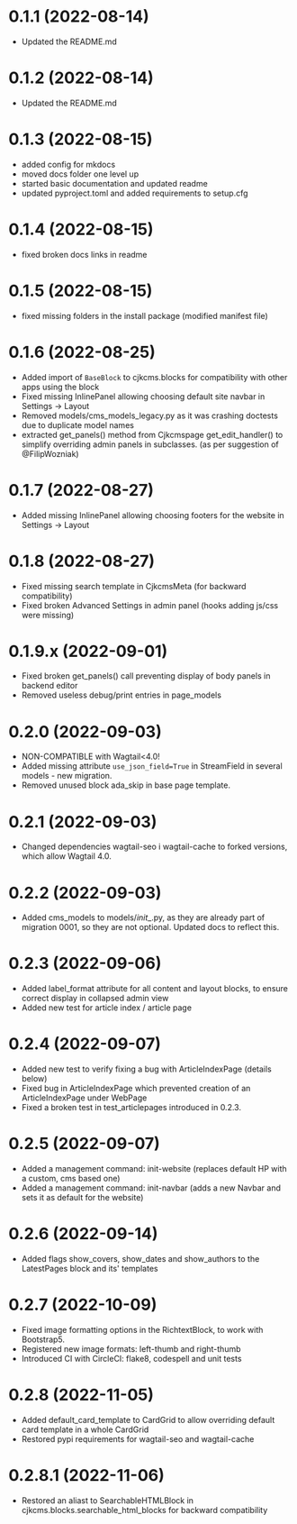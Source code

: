 # 0.1.1 (2022-08-14)
* Updated the README.md

# 0.1.2 (2022-08-14)
* Updated the README.md

# 0.1.3 (2022-08-15)
* added config for mkdocs
* moved docs folder one level up
* started basic documentation and updated readme
* updated pyproject.toml and added requirements to setup.cfg

# 0.1.4 (2022-08-15)
* fixed broken docs links in readme

# 0.1.5 (2022-08-15)
* fixed missing folders in the install package (modified manifest file)

# 0.1.6 (2022-08-25)
* Added import of `BaseBlock` to cjkcms.blocks for compatibility with other apps using the block
* Fixed missing InlinePanel allowing choosing default site navbar in Settings -> Layout
* Removed models/cms_models_legacy.py as it was crashing doctests due to duplicate model names
* extracted get_panels() method from Cjkcmspage get_edit_handler() to simplify overriding admin panels in subclasses. (as per suggestion of @FilipWozniak)

# 0.1.7 (2022-08-27)
* Added missing InlinePanel allowing choosing footers for the website in Settings -> Layout

# 0.1.8 (2022-08-27)
* Fixed missing search template in CjkcmsMeta (for backward compatibility)
* Fixed broken Advanced Settings in admin panel (hooks adding js/css were missing)

# 0.1.9.x (2022-09-01)
* Fixed broken get_panels() call preventing display of body panels in backend editor
* Removed useless debug/print entries in page_models

# 0.2.0 (2022-09-03)
* NON-COMPATIBLE with Wagtail<4.0! 
* Added missing attribute `use_json_field=True` in StreamField in several models - new migration.
* Removed unused block ada_skip in base page template.

# 0.2.1 (2022-09-03)
* Changed dependencies wagtail-seo i wagtail-cache to forked versions, which allow Wagtail 4.0.

# 0.2.2 (2022-09-03)
* Added cms_models to models/_init__.py, as they are already part of migration 0001, so they are not optional. Updated docs to reflect this.

# 0.2.3 (2022-09-06)
* Added label_format attribute for all content and layout blocks, to ensure correct display in collapsed admin view
* Added new test for article index / article page

# 0.2.4 (2022-09-07)
* Added new test to verify fixing a bug with ArticleIndexPage (details below)
* Fixed bug in ArticleIndexPage which prevented creation of an ArticleIndexPage under WebPage
* Fixed a broken test in test_articlepages introduced in 0.2.3.

# 0.2.5 (2022-09-07)
* Added a management command: init-website (replaces default HP with a custom, cms based one)
* Added a management command: init-navbar (adds a new Navbar and sets it as default for the website)

# 0.2.6 (2022-09-14)
* Added flags show_covers, show_dates and show_authors to the LatestPages block and its' templates

# 0.2.7 (2022-10-09)
* Fixed image formatting options in the RichtextBlock, to work with Bootstrap5. 
* Registered new image formats: left-thumb and right-thumb
* Introduced CI with CircleCI: flake8, codespell and unit tests

# 0.2.8 (2022-11-05)
* Added default_card_template to CardGrid to allow overriding default card template in a whole CardGrid
* Restored pypi requirements for wagtail-seo and wagtail-cache

# 0.2.8.1 (2022-11-06)
* Restored an aliast to SearchableHTMLBlock in cjkcms.blocks.searchable_html_blocks for backward compatibility
